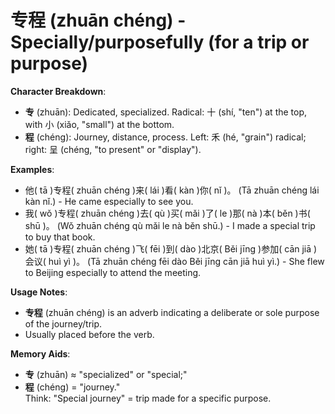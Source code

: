 # **专程 (zhuān chéng) - Specially/purposefully (for a trip or purpose)**

**Character Breakdown**:  
- **专** (zhuān): Dedicated, specialized. Radical: 十 (shí, "ten") at the top, with 小 (xiǎo, "small") at the bottom.  
- **程** (chéng): Journey, distance, process. Left: 禾 (hé, "grain") radical; right: 呈 (chéng, "to present" or "display").

**Examples**:  
- 他( tā )专程( zhuān chéng )来( lái )看( kàn )你( nǐ )。 (Tā zhuān chéng lái kàn nǐ.) - He came especially to see you.  
- 我( wǒ )专程( zhuān chéng )去( qù )买( mǎi )了( le )那( nà )本( běn )书( shū )。 (Wǒ zhuān chéng qù mǎi le nà běn shū.) - I made a special trip to buy that book.  
- 她( tā )专程( zhuān chéng )飞( fēi )到( dào )北京( Běi jīng )参加( cān jiā )会议( huì yì )。 (Tā zhuān chéng fēi dào Běi jīng cān jiā huì yì.) - She flew to Beijing especially to attend the meeting.

**Usage Notes**:  
- **专程** (zhuān chéng) is an adverb indicating a deliberate or sole purpose of the journey/trip.  
- Usually placed before the verb.

**Memory Aids**:  
- **专** (zhuān) ≈ "specialized" or "special;"  
- **程** (chéng) = "journey."  
Think: "Special journey" = trip made for a specific purpose.
